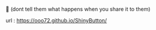 🤫 (dont tell them what happens when you share it to them)

url : https://ooo72.github.io/ShinyButton/
